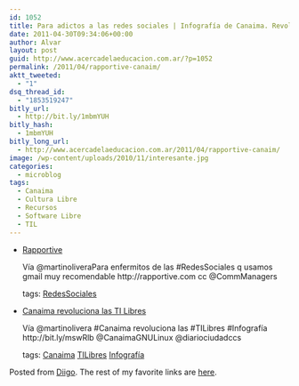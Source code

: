 ```yaml
---
id: 1052
title: Para adictos a las redes sociales | Infografía de Canaima. Revolución de las TI Libres
date: 2011-04-30T09:34:06+00:00
author: Alvar
layout: post
guid: http://www.acercadelaeducacion.com.ar/?p=1052
permalink: /2011/04/rapportive-canaim/
aktt_tweeted:
  - "1"
dsq_thread_id:
  - "1853519247"
bitly_url:
  - http://bit.ly/1mbmYUH
bitly_hash:
  - 1mbmYUH
bitly_long_url:
  - http://www.acercadelaeducacion.com.ar/2011/04/rapportive-canaim/
image: /wp-content/uploads/2010/11/interesante.jpg
categories:
  - microblog
tags:
  - Canaima
  - Cultura Libre
  - Recursos
  - Software Libre
  - TIL
---
```

<ul class="diigo-linkroll">
	<li>
<p class="diigo-link"><a href="http://rapportive.com">Rapportive</a></p>
<p class="diigo-description">Vía @martinoliveraPara enfermitos de las #RedesSociales  q usamos gmail muy recomendable http://rapportive.com cc @CommManagers</p>
<p class="diigo-tags">tags:                      <a href="http://www.diigo.com/user/amaciel/RedesSociales">RedesSociales</a></p>
</li>
	<li>
<p class="diigo-link"><a href="http://www.cnti.gob.ve/index.php?option=com_content&amp;view=article&amp;id=1235&amp;catid=43&amp;Itemid=71">Canaima revoluciona las TI Libres</a></p>
<p class="diigo-description">Vía @martinolivera #Canaima revoluciona las #TILibres #Infografía http://bit.ly/mswRlb @CanaimaGNULinux @diariociudadccs</p>
<p class="diigo-tags">tags:                      <a href="http://www.diigo.com/user/amaciel/Canaima">Canaima</a> <a href="http://www.diigo.com/user/amaciel/TILibres">TILibres</a> <a href="http://www.diigo.com/user/amaciel/Infografía">Infografía</a></p>
</li>
</ul>
<p class="diigo-ps">Posted from <a href="http://www.diigo.com">Diigo</a>. The rest of my favorite links are <a href="http://www.diigo.com/user/amaciel">here</a>.</p>